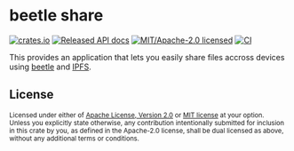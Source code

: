 # beetle share

[![crates.io](https://img.shields.io/crates/v/beetle-share.svg?style=flat-square)](https://crates.io/crates/beetle-share)
[![Released API docs](https://img.shields.io/docsrs/beetle-share?style=flat-square)](https://docs.rs/beetle-share)
[![MIT/Apache-2.0 licensed](https://img.shields.io/crates/l/beetle-share?style=flat-square)](../LICENSE-MIT)
[![CI](https://img.shields.io/github/workflow/status/n0-computer/beetle/Continuous%20integration?style=flat-square)](https://github.com/n0-computer/beetle/actions?query=workflow%3A%22Continuous+integration%22)

This provides an application that lets you easily share files accross devices
using [beetle](https://github.com/n0-computer/beetle) and
[IPFS](https://ipfs.tech/).

## License

<sup>
Licensed under either of <a href="LICENSE-APACHE">Apache License, Version
2.0</a> or <a href="LICENSE-MIT">MIT license</a> at your option.
</sup>

<br/>

<sub>
Unless you explicitly state otherwise, any contribution intentionally submitted
for inclusion in this crate by you, as defined in the Apache-2.0 license, shall
be dual licensed as above, without any additional terms or conditions.
</sub>

